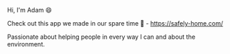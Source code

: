 Hi, I'm Adam 😄

Check out this app we made in our spare time 💚 - https://safely-home.com/

Passionate about helping people in every way I can and about the environment.

<!---
acmasters17/acmasters17 is a ✨ special ✨ repository because its `README.md` (this file) appears on your GitHub profile.
You can click the Preview link to take a look at your changes.
--->
